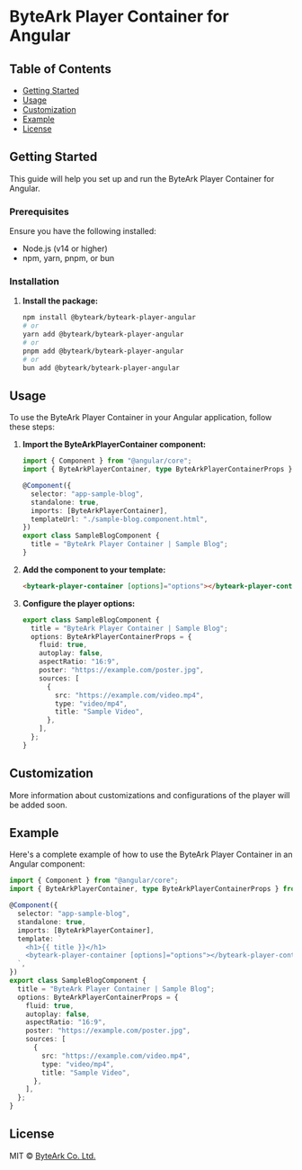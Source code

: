# ByteArk Player Container for Angular

## Table of Contents

- [Getting Started](#getting-started)
- [Usage](#usage)
- [Customization](#customization)
- [Example](#example)
- [License](#license)

## Getting Started

This guide will help you set up and run the ByteArk Player Container for Angular.

### Prerequisites

Ensure you have the following installed:

- Node.js (v14 or higher)
- npm, yarn, pnpm, or bun

### Installation

1. **Install the package:**

   ```sh
   npm install @byteark/byteark-player-angular
   # or
   yarn add @byteark/byteark-player-angular
   # or
   pnpm add @byteark/byteark-player-angular
   # or
   bun add @byteark/byteark-player-angular
   ```

## Usage

To use the ByteArk Player Container in your Angular application, follow these steps:

1. **Import the ByteArkPlayerContainer component:**

   ```typescript
   import { Component } from "@angular/core";
   import { ByteArkPlayerContainer, type ByteArkPlayerContainerProps } from "@byteark/byteark-player-angular";

   @Component({
     selector: "app-sample-blog",
     standalone: true,
     imports: [ByteArkPlayerContainer],
     templateUrl: "./sample-blog.component.html",
   })
   export class SampleBlogComponent {
     title = "ByteArk Player Container | Sample Blog";
   }
   ```

2. **Add the component to your template:**

   ```html
   <byteark-player-container [options]="options"></byteark-player-container>
   ```

3. **Configure the player options:**

   ```typescript
   export class SampleBlogComponent {
     title = "ByteArk Player Container | Sample Blog";
     options: ByteArkPlayerContainerProps = {
       fluid: true,
       autoplay: false,
       aspectRatio: "16:9",
       poster: "https://example.com/poster.jpg",
       sources: [
         {
           src: "https://example.com/video.mp4",
           type: "video/mp4",
           title: "Sample Video",
         },
       ],
     };
   }
   ```

## Customization

More information about customizations and configurations of the player will be added soon.

## Example

Here's a complete example of how to use the ByteArk Player Container in an Angular component:

```typescript
import { Component } from "@angular/core";
import { ByteArkPlayerContainer, type ByteArkPlayerContainerProps } from "@byteark/byteark-player-angular";

@Component({
  selector: "app-sample-blog",
  standalone: true,
  imports: [ByteArkPlayerContainer],
  template: `
    <h1>{{ title }}</h1>
    <byteark-player-container [options]="options"></byteark-player-container>
  `,
})
export class SampleBlogComponent {
  title = "ByteArk Player Container | Sample Blog";
  options: ByteArkPlayerContainerProps = {
    fluid: true,
    autoplay: false,
    aspectRatio: "16:9",
    poster: "https://example.com/poster.jpg",
    sources: [
      {
        src: "https://example.com/video.mp4",
        type: "video/mp4",
        title: "Sample Video",
      },
    ],
  };
}
```

## License

MIT © [ByteArk Co. Ltd.](https://github.com/byteark)
